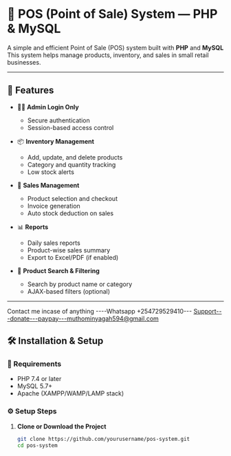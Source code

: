 # 🧾 POS (Point of Sale) System — PHP & MySQL

A simple and efficient Point of Sale (POS) system built with **PHP** and **MySQL** This system helps manage products, inventory, and sales in small retail businesses.

---

## 🚀 Features

- 🧑‍💼 **Admin Login Only**
  - Secure authentication
  - Session-based access control

- 📦 **Inventory Management**
  - Add, update, and delete products
  - Category and quantity tracking
  - Low stock alerts

- 🛒 **Sales Management**
  - Product selection and checkout
  - Invoice generation
  - Auto stock deduction on sales

- 📊 **Reports**
  - Daily sales reports
  - Product-wise sales summary
  - Export to Excel/PDF (if enabled)

- 🔎 **Product Search & Filtering**
  - Search by product name or category
  - AJAX-based filters (optional)

---
Contact me incase of anything ----Whatsapp +254729529410---
Support---donate---paypay---muthominyagah594@gmail.com
## 🛠️ Installation & Setup

### 🧰 Requirements

- PHP 7.4 or later  
- MySQL 5.7+  
- Apache (XAMPP/WAMP/LAMP stack)

### ⚙️ Setup Steps

1. **Clone or Download the Project**
   ```bash
   git clone https://github.com/yourusername/pos-system.git
   cd pos-system
